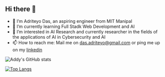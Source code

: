 ## Hi there 👋

- 🔭 I’m Adriteyo Das, an aspiring engineer from MIT Manipal
- 🌱 I’m currently learning Full Stadk Web Development and AI
- 👯 I’m interested in AI Research and currently researcher in the fields of the applications of AI in Cybersecurity and AI
- 📫 How to reach me: Mail me on das.adriteyo@gmail.com or ping me up on my [linkedin](https://www.linkedin.com/in/adriteyo-das/)

![Addy's GitHub stats](https://github-readme-stats.vercel.app/api?username=Addycted&show_icons=true&theme=radical)

[![Top Langs](https://github-readme-stats.vercel.app/api/top-langs/?username=Addycted&layout=donut-vertical)](https://github.com/Addycted/github-readme-stats)
